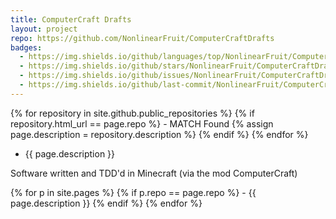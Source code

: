 ```yaml
---
title: ComputerCraft Drafts
layout: project
repo: https://github.com/NonlinearFruit/ComputerCraftDrafts
badges:
  - https://img.shields.io/github/languages/top/NonlinearFruit/ComputerCraftDrafts
  - https://img.shields.io/github/stars/NonlinearFruit/ComputerCraftDrafts
  - https://img.shields.io/github/issues/NonlinearFruit/ComputerCraftDrafts
  - https://img.shields.io/github/last-commit/NonlinearFruit/ComputerCraftDrafts
---
```


{% for repository in site.github.public_repositories %}
  {% if repository.html_url == page.repo %}
    - MATCH Found
    {% assign page.description = repository.description %}
  {% endif %}
{% endfor %}
- {{ page.description }}

Software written and TDD'd in Minecraft (via the mod ComputerCraft)

{% for p in site.pages %}
  {% if p.repo == page.repo %}
    - {{ page.description }}
  {% endif %}
{% endfor %}
